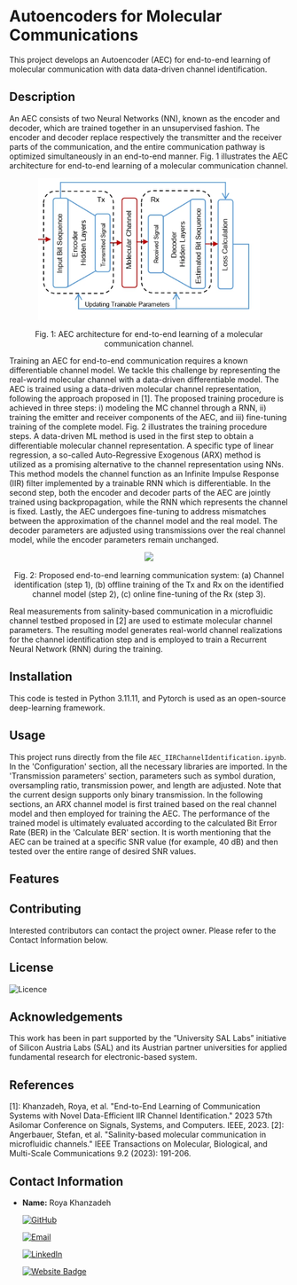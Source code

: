 # Autoencoders for Molecular Communications
This project develops an Autoencoder (AEC) for end-to-end learning of molecular communication with data data-driven channel identification.

## Description
An AEC consists of two Neural Networks (NN), known as the encoder and decoder, which are trained together in an unsupervised fashion. The encoder and decoder replace respectively the transmitter and the receiver parts of the communication, and the entire communication pathway is optimized simultaneously in an end-to-end manner. Fig. 1 illustrates the AEC architecture for end-to-end learning of a molecular communication channel.

<figure>
    <p align="center">
<img src="https://github.com/tkn-tub/NN_molecular_communications/blob/main/Figures/autoencoder.jpg?raw=true" width="400">
    </p>
</figure>
<p align="center">
Fig. 1: AEC architecture for end-to-end learning of a molecular communication channel.
</p>

Training an AEC for end-to-end communication requires a known differentiable channel model. We tackle this challenge by representing the real-world molecular channel with a data-driven differentiable model.
The AEC is trained using a data-driven molecular channel representation, following the approach proposed in [1]. The proposed training procedure is achieved in three steps: i) modeling the MC channel through a RNN, ii) training the emitter and receiver components of the AEC, and iii) fine-tuning training of the complete model. Fig. 2 illustrates the training procedure steps. A data-driven ML method is used in the first step to obtain a differentiable molecular channel representation. A specific type of linear regression, a so-called Auto-Regressive Exogenous (ARX) method is utilized as a promising alternative to the channel representation using NNs. This method models the channel function as an Infinite Impulse Response (IIR) filter implemented by a trainable RNN which is differentiable. In the second step, both the encoder and decoder parts of the AEC are jointly trained using backpropagation, while the RNN which represents the channel is fixed. Lastly, the AEC undergoes fine-tuning to address mismatches between the approximation of the channel model and the real model. The decoder parameters are adjusted using transmissions over the real channel model, while the encoder parameters remain unchanged.

<figure>
    <p align="center">
<!-- <img src="https://github.com/tkn-tub/NN_molecular_communications/blob/main/Figures/AEC_data_driven_channel.png" width="200"> -->
        <img src="Figures/AEC_data_driven_channel.png" width="200">
    </p>
</figure>
<p align="center">
Fig. 2: Proposed end-to-end learning communication system: (a) Channel identification (step 1), (b) offline training of the Tx and Rx on the identified channel model (step 2), (c) online fine-tuning of the Rx (step 3).
</p>

Real measurements from salinity-based communication in a microfluidic channel testbed proposed in [2] are used to estimate molecular channel parameters. The resulting model generates real-world channel realizations for the channel identification step and is employed to train a Recurrent Neural Network (RNN) during the training.


## Installation
This code is tested in Python 3.11.11, and Pytorch is used as an open-source deep-learning framework.

## Usage

This project runs directly from the file  `AEC_IIRChannelIdentification.ipynb`. In the 'Configuration' section, all the necessary libraries are imported. In the 'Transmission parameters' section, parameters such as symbol duration, oversampling ratio, transmission power, and length are adjusted. Note that the current design supports only binary transmission. In the following sections, an ARX channel model is first trained based on the real channel model and then employed for training the AEC. The performance of the trained model is ultimately evaluated according to the calculated Bit Error Rate (BER) in the 'Calculate BER' section. It is worth mentioning that the AEC can be trained at a specific SNR value (for example, 40 dB) and then tested over the entire range of desired SNR values.

## Features


## Contributing
Interested contributors can contact the project owner. Please refer to the Contact Information below. 

## License
![Licence](https://img.shields.io/github/license/larymak/Python-project-Scripts)

## Acknowledgements
This work has been in part supported by the ”University SAL Labs” initiative of Silicon Austria Labs (SAL) and its Austrian partner universities for applied fundamental research for electronic-based system.

## References
<a name="fn1">[1]</a>: Khanzadeh, Roya, et al. "End-to-End Learning of Communication Systems with Novel Data-Efficient IIR Channel Identification." 2023 57th Asilomar Conference on Signals, Systems, and Computers. IEEE, 2023.
<a name="fn1">[2]</a>: Angerbauer, Stefan, et al. "Salinity-based molecular communication in microfluidic channels." IEEE Transactions on Molecular, Biological, and Multi-Scale Communications 9.2 (2023): 191-206.

## Contact Information

- **Name:** Roya Khanzadeh

    [![GitHub](https://img.shields.io/badge/GitHub-181717?logo=github)](https://github.com/ROYA_USER)

    [![Email](https://img.shields.io/badge/Email-roya.khanzadeh@jku.at-D14836?logo=gmail&logoColor=white)](mailto:roya.khanzadeh@jku.at)

    [![LinkedIn](https://img.shields.io/badge/LinkedIn-Roya-blue?logo=linkedin&style=flat-square)](https://www.linkedin.com/in/roya-khanzadeh-6180b654/?originalSubdomain=at)

    [![Website Badge](https://img.shields.io/badge/Website-Homepage-blue?logo=web)](https://www.jku.at/institut-fuer-nachrichtentechnik-und-hochfrequenzsysteme/team/prof-andreas-springer/roya-khanzadeh/)
